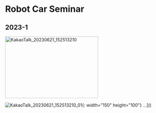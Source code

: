 # Robot Car Seminar

## 2023-1
<img src="https://github.com/siorTeam/seminar_robotCar/assets/115550749/90438347-2064-4482-80dd-e87b46b3b33b" alt="KakaoTalk_20230621_152513210" width="300" height="200">

![KakaoTalk_20230621_152513210_01](https://github.com/siorTeam/seminar_robotCar/assets/115550749/857e8ef9-98b7-4863-9a20-57c64472c6af){: width="150" height="100"}
…]()
